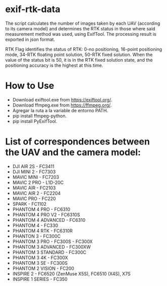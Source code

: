 # exif-rtk-data
The script calculates the number of images taken by each UAV (according to its camera model) and determines the RTK status in those where said measurement method was used, using ExifTool. The processing result is exported in json format.

RTK Flag identifies the status of RTK: 0-no positioning, 16-point positioning mode, 34-RTK floating point solution, 50-RTK fixed solution.
When the value of the status bit is 50, it is in the RTK fixed solution state, and the positioning accuracy is the highest at this time.


# How to Use
- Download exiftool.exe from https://exiftool.org/.
- Download ffmpeg.exe from https://ffmpeg.org/.
- Agregar la ruta a la variable de entorno PATH.
- pip install ffmpeg-python.
- pip install PyExifTool.


# List of correspondences between the UAV and the camera model:
- DJI AIR 2S - FC3411
- DJI MINI 2 - FC7303
- MAVIC MINI - FC7203
- MAVIC 2 PRO - L1D-20C
- MAVIC AIR - FC2103
- MAVIC AIR 2 - FC2204
- MAVIC PRO - FC220
- SPARK - FC1102
- PHANTOM 4 PRO - FC6310
- PHANTOM 4 PRO V2 - FC6310S
- PHANTOM 4 ADVANCED - FC6310
- PHANTOM 4 - FC330
- PHANTOM 4 RTK - FC6310R
- PHANTON 3 - FC300C
- PHANTOM 3 PRO - FC300S - FC300X
- PHANTOM 3 ADVANCED - FC300XW
- PHANTOM 3 STANDARD - FC300C
- PHANTOM 3 4K - FC300X
- PHANTOM 3 SE - FC300S
- PHANTOM 2 VISION - FC200
- INSPIRE 2 - FC6520 (ZenMuse X5S), FC6510 (X4S), X7S
- INSPIRE 1 SERIES - FC350
